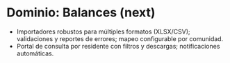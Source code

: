 # Dominio: Balances (next)

- Importadores robustos para múltiples formatos (XLSX/CSV); validaciones y reportes de errores; mapeo configurable por comunidad.
- Portal de consulta por residente con filtros y descargas; notificaciones automáticas.

